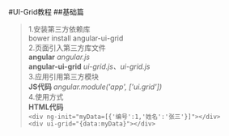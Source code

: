 #UI-Grid教程
##基础篇 
>1.安装第三方依赖库   
>bower install angular-ui-grid   
>2.页面引入第三方库文件    
>**angular** *angular.js*  
>**angular-ui-grid** *ui-grid.js、ui-grid.js*   
>3.应用引用第三方模块    
>**JS代码** *angular.module('app', ['ui.grid'])*    
>4.使用方式   
>**HTML代码**   
>``<div ng-init="myData=[{'编号':1,'姓名':'张三'}]"></div>``   
>``<div ui-grid="{data:myData}"></div>``




